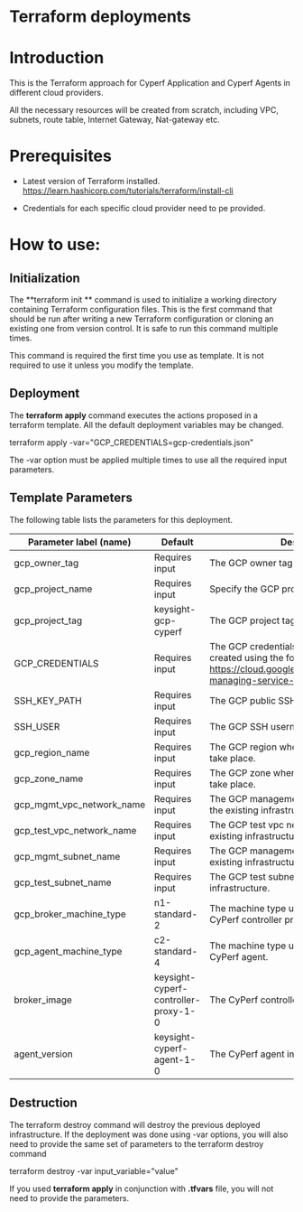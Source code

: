 # Terraform deployments

# Introduction

This is the Terraform approach for Cyperf Application and Cyperf Agents in different cloud providers.

All the necessary resources will be created from scratch, including VPC, subnets, route table, Internet Gateway, Nat-gateway etc.

# Prerequisites

- Latest version of Terraform installed. https://learn.hashicorp.com/tutorials/terraform/install-cli

- Credentials for each specific cloud provider need to pe provided.

# How to use:

## Initialization

The  **terraform init ** command is used to initialize a working directory containing Terraform configuration files. This is the first command that should be run after writing a new Terraform configuration or cloning an existing one from version control. It is safe to run this command multiple times.

This command is required the first time you use as template. It is not required to use it unless you modify the template.

## Deployment

The  **terraform apply**  command executes the actions proposed in a terraform template. All the default deployment variables may be changed.

terraform apply -var=&quot;GCP_CREDENTIALS=gcp-credentials.json&quot;

The -var option must be applied multiple times to use all the required input parameters.

## Template Parameters

The following table lists the parameters for this deployment.

| **Parameter label (name)**                  | **Default**            | **Description**  |
| ----------------------- | ----------------- | ----- |
| gcp_owner_tag  | Requires input | The GCP owner tag name. |
| gcp_project_name            | Requires input   | Specify the GCP project name. |
| gcp_project_tag | keysight-gcp-cyperf |The GCP project tag name. |
| GCP_CREDENTIALS   | Requires input   | The GCP credentials json file must be created using the following specifications https://cloud.google.com/iam/docs/creating-managing-service-account-keys. |
| SSH_KEY_PATH   | Requires input   | The GCP public SSH key file path. |
| SSH_USER   | Requires input   | The GCP SSH username. |
| gcp_region_name      | Requires input       | The GCP region where the deployment will take place. |
| gcp_zone_name | Requires input | The GCP zone where the deployment will take place. |
| gcp_mgmt_vpc_network_name | Requires input | The GCP management vpc network name for the existing infrastructure. |
| gcp_test_vpc_network_name | Requires input | The GCP test vpc network name for the existing infrastructure. |
| gcp_mgmt_subnet_name | Requires input | The GCP management subnet name for the existing infrastructure. |
| gcp_test_subnet_name | Requires input | The GCP test subnet name for the existing infrastructure. |
| gcp_broker_machine_type   | n1-standard-2            | The machine type used for deploying the CyPerf controller proxy. |
| gcp_agent_machine_type   | c2-standard-4            | The machine type used for deploying the CyPerf agent. |
| broker_image            | keysight-cyperf-controller-proxy-1-0   | The  CyPerf controller proxy image version.    |
| agent_version       | keysight-cyperf-agent-1-0     | The CyPerf agent image version.   |

## Destruction

The terraform destroy command will destroy the previous deployed infrastructure.
If the deployment was done using -var options, you will also need to provide the same set of parameters to the terraform destroy command

terraform destroy -var input\_variable=&quot;value&quot;

If you used **terraform apply** in conjunction with **.tfvars** file, you will not need to provide the parameters.